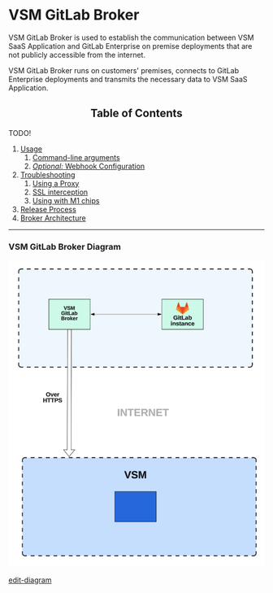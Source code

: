 # VSM GitLab Broker

VSM GitLab Broker is used to establish the communication between VSM SaaS Application and GitLab Enterprise on premise
deployments that are not publicly accessible from the internet.

VSM GitLab Broker runs on customers' premises, connects to GitLab Enterprise deployments and transmits the necessary
data to VSM SaaS Application.


<h2 align="center">Table of Contents </h2>

TODO!

1. [Usage](#usage)
    1. [Command-line arguments](#command-line-arguments)
    2. [*Optional:* Webhook Configuration](#optional-webhook-configuration)
2. [Troubleshooting](#troubleshooting)
    1. [Using a Proxy](#using-over-a-http-proxy-system)
    2. [SSL interception](#using-over-ssl-intercepting-proxy)
    3. [Using with M1 chips](#using-amd64-images-on-apple-m1)
3. [Release Process](#release-process)
4. [Broker Architecture](#broker-architecture)

---


### VSM GitLab Broker Diagram

![gitlab-broker-diagram](docs/vsm-gitlab-broker.png)


[edit-diagram](https://lucid.app/lucidchart/83343550-f515-4df4-bb43-5243bc48fed8/edit?invitationId=inv_d2794ef6-9509-428e-9695-f8e16e1ced34&page=EaJ5uqZUZvEGp#)